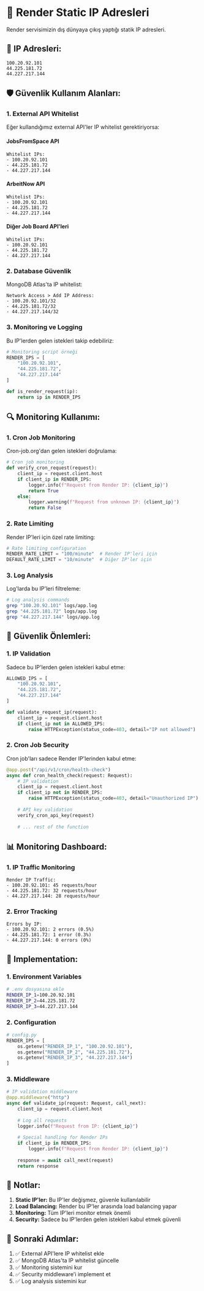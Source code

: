 # 🔐 Render Static IP Adresleri

Render servisimizin dış dünyaya çıkış yaptığı statik IP adresleri.

## 📍 **IP Adresleri:**

```
100.20.92.101
44.225.181.72
44.227.217.144
```

## 🛡️ **Güvenlik Kullanım Alanları:**

### 1. **External API Whitelist**
Eğer kullandığımız external API'ler IP whitelist gerektiriyorsa:

#### JobsFromSpace API
```
Whitelist IPs:
- 100.20.92.101
- 44.225.181.72
- 44.227.217.144
```

#### ArbeitNow API
```
Whitelist IPs:
- 100.20.92.101
- 44.225.181.72
- 44.227.217.144
```

#### Diğer Job Board API'leri
```
Whitelist IPs:
- 100.20.92.101
- 44.225.181.72
- 44.227.217.144
```

### 2. **Database Güvenlik**
MongoDB Atlas'ta IP whitelist:

```
Network Access > Add IP Address:
- 100.20.92.101/32
- 44.225.181.72/32
- 44.227.217.144/32
```

### 3. **Monitoring ve Logging**
Bu IP'lerden gelen istekleri takip edebiliriz:

```python
# Monitoring script örneği
RENDER_IPS = [
    "100.20.92.101",
    "44.225.181.72", 
    "44.227.217.144"
]

def is_render_request(ip):
    return ip in RENDER_IPS
```

## 🔍 **Monitoring Kullanımı:**

### 1. **Cron Job Monitoring**
Cron-job.org'dan gelen istekleri doğrulama:

```python
# Cron job monitoring
def verify_cron_request(request):
    client_ip = request.client.host
    if client_ip in RENDER_IPS:
        logger.info(f"Request from Render IP: {client_ip}")
        return True
    else:
        logger.warning(f"Request from unknown IP: {client_ip}")
        return False
```

### 2. **Rate Limiting**
Render IP'leri için özel rate limiting:

```python
# Rate limiting configuration
RENDER_RATE_LIMIT = "100/minute"  # Render IP'leri için
DEFAULT_RATE_LIMIT = "10/minute"  # Diğer IP'ler için
```

### 3. **Log Analysis**
Log'larda bu IP'leri filtreleme:

```bash
# Log analysis commands
grep "100.20.92.101" logs/app.log
grep "44.225.181.72" logs/app.log
grep "44.227.217.144" logs/app.log
```

## 🚨 **Güvenlik Önlemleri:**

### 1. **IP Validation**
Sadece bu IP'lerden gelen istekleri kabul etme:

```python
ALLOWED_IPS = [
    "100.20.92.101",
    "44.225.181.72",
    "44.227.217.144"
]

def validate_request_ip(request):
    client_ip = request.client.host
    if client_ip not in ALLOWED_IPS:
        raise HTTPException(status_code=403, detail="IP not allowed")
```

### 2. **Cron Job Security**
Cron job'ları sadece Render IP'lerinden kabul etme:

```python
@app.post("/api/v1/cron/health-check")
async def cron_health_check(request: Request):
    # IP validation
    client_ip = request.client.host
    if client_ip not in RENDER_IPS:
        raise HTTPException(status_code=403, detail="Unauthorized IP")
    
    # API key validation
    verify_cron_api_key(request)
    
    # ... rest of the function
```

## 📊 **Monitoring Dashboard:**

### 1. **IP Traffic Monitoring**
```
Render IP Traffic:
- 100.20.92.101: 45 requests/hour
- 44.225.181.72: 32 requests/hour  
- 44.227.217.144: 28 requests/hour
```

### 2. **Error Tracking**
```
Errors by IP:
- 100.20.92.101: 2 errors (0.5%)
- 44.225.181.72: 1 error (0.3%)
- 44.227.217.144: 0 errors (0%)
```

## 🔧 **Implementation:**

### 1. **Environment Variables**
```bash
# .env dosyasına ekle
RENDER_IP_1=100.20.92.101
RENDER_IP_2=44.225.181.72
RENDER_IP_3=44.227.217.144
```

### 2. **Configuration**
```python
# config.py
RENDER_IPS = [
    os.getenv("RENDER_IP_1", "100.20.92.101"),
    os.getenv("RENDER_IP_2", "44.225.181.72"),
    os.getenv("RENDER_IP_3", "44.227.217.144")
]
```

### 3. **Middleware**
```python
# IP validation middleware
@app.middleware("http")
async def validate_ip(request: Request, call_next):
    client_ip = request.client.host
    
    # Log all requests
    logger.info(f"Request from IP: {client_ip}")
    
    # Special handling for Render IPs
    if client_ip in RENDER_IPS:
        logger.info(f"Request from Render IP: {client_ip}")
    
    response = await call_next(request)
    return response
```

## 📝 **Notlar:**

1. **Static IP'ler:** Bu IP'ler değişmez, güvenle kullanılabilir
2. **Load Balancing:** Render bu IP'ler arasında load balancing yapar
3. **Monitoring:** Tüm IP'leri monitor etmek önemli
4. **Security:** Sadece bu IP'lerden gelen istekleri kabul etmek güvenli

## 🎯 **Sonraki Adımlar:**

1. ✅ External API'lere IP whitelist ekle
2. ✅ MongoDB Atlas'ta IP whitelist güncelle
3. ✅ Monitoring sistemini kur
4. ✅ Security middleware'i implement et
5. ✅ Log analysis sistemini kur 